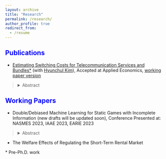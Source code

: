 ```yaml
---
layout: archive
title: "Research"
permalink: /research/
author_profile: true
redirect_from:
  - /resume
---
```

 
<span style="color:blue">Publications</span>
---

- [Estimating Switching Costs for Telecommunication Services and Bundles*](https://www.tandfonline.com/doi/full/10.1080/00036846.2022.2030046) (with [Hyunchul Kim](https://hyunkimecon.github.io/)), Accepted at Applied Economics, [working paper version](https://papers.ssrn.com/sol3/papers.cfm?abstract_id=3787321)

> <details><summary>Abstract</summary>  We develop a consumer-level demand model of telecommunications and broadcasting services taking into account the exhaustive set of alternatives available to consumers, including bundled services. We then estimate the switching costs associated with bundling. Previous studies are confined to choices of only one or two services, rather than addressing inter-relationships among different services made possible through bundling. We find that our approach improves the accuracy of switching cost estimates compared with when the choice sets are restricted in demand models. Our results also indicate that switching costs incurred with bundling is substantial, making up approximately 65% of monthly service costs. </details>


<span style="color:blue">Working Papers</span>
---

-  Double/Debiased Machine Learning for Static Games with Incomplete Information (new drafts will be updated soon), Conference Presented at: NASMES 2023, IAAE 2023, EARIE 2023

> <details><summary>Abstract</summary>  This paper develops estimation and inference methods for game-theoretic models with many covariates. The methods combine the double/debiased machine learning (DML) framework with static games with incomplete information structure as in Bajariet al. (2010b). I provide valid inferences for low-dimensional parameters of interest in the presence of high-dimensional nuisance parameters when using machine learning estimators. An empirical application studies the growing issue of limited pharmacy access in rural Midwestern United States. The paper finds that the decline of independent pharmacies is associated with the new entry of chain pharmacies which leads to more limited pharmacy access. The effects are more pronounced in elderly towns. Using the static games of independent pharmacies, this paper finds that the effect of the rival independent pharmacy is 1.5 times larger using the developed estimator compared to Bajari et al. (2010b)’s estimator. I further find that the predictive performance of machine learning methods plays an important role in this difference. The first counterfactual simulation studies the role of new chain pharmacies in the local market structure. In the second counterfactual experiment, this paper evaluates the effect of the proposed subsidy program on improving limited pharmacy access, similar to the physician bonus program for Medicare-related services targeting areas with limited medical access. </details>

- The Welfare Effects of Regulating the Short-Term Rental Market
 

\* Pre-Ph.D. work
